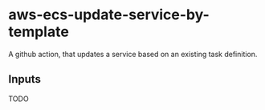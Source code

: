 # aws-ecs-update-service-by-template

A github action, that updates a service based on an existing task definition.

## Inputs

TODO
